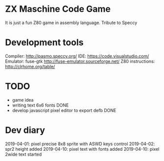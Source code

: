 # ZX Maschine Code Game

It is just a fun Z80 game in assembly language. Tribute to Speccy

# Development tools

Compiler: http://pasmo.speccy.org/
IDE: https://code.visualstudio.com/
Emulator: fuse-gtk   http://fuse-emulator.sourceforge.net/
Z80 instructions: http://clrhome.org/table/

# TODO

* game idea
* writing text 6x6 fonts DONE
* develop javascript pixel editor to export defb DONE

# Dev diary

2019-04-01: pixel precise 8x8 sprite with ASWD keys control
2019-04-02: spr2 height added
2019-04-10: pixel text with fonts added
2019-04-10: pixel 2wide text started






